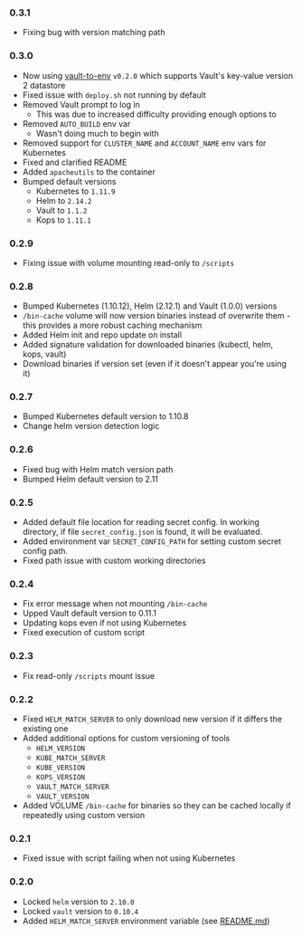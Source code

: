 ### 0.3.1
* Fixing bug with version matching path

### 0.3.0
* Now using [vault-to-env](https://github.com/PremiereGlobal/vault-to-envs) `v0.2.0` which supports Vault's key-value version 2 datastore
* Fixed issue with `deploy.sh` not running by default
* Removed Vault prompt to log in
  *  This was due to increased difficulty providing enough options to
* Removed `AUTO_BUILD` env var
  * Wasn't doing much to begin with
* Removed support for `CLUSTER_NAME` and `ACCOUNT_NAME` env vars for Kubernetes
* Fixed and clarified README
* Added `apacheutils` to the container
* Bumped default versions
  * Kubernetes to `1.11.9`
  * Helm to `2.14.2`
  * Vault to `1.1.2`
  * Kops to `1.11.1`

### 0.2.9
* Fixing issue with volume mounting read-only to `/scripts`

### 0.2.8
* Bumped Kubernetes (1.10.12), Helm (2.12.1) and Vault (1.0.0) versions
* `/bin-cache` volume will now version binaries instead of overwrite them - this provides a more robust caching mechanism
* Added Helm init and repo update on install
* Added signature validation for downloaded binaries (kubectl, helm, kops, vault)
* Download binaries if version set (even if it doesn't appear you're using it)

### 0.2.7
* Bumped Kubernetes default version to 1.10.8
* Change helm version detection logic

### 0.2.6
* Fixed bug with Helm match version path
* Bumped Helm default version to 2.11

### 0.2.5
* Added default file location for reading secret config.  In working directory, if file `secret_config.json` is found, it will be evaluated.
* Added environment var `SECRET_CONFIG_PATH` for setting custom secret config path.
* Fixed path issue with custom working directories

### 0.2.4
* Fix error message when not mounting `/bin-cache`
* Upped Vault default version to 0.11.1
* Updating kops even if not using Kubernetes
* Fixed execution of custom script

### 0.2.3
* Fix read-only `/scripts` mount issue

### 0.2.2
* Fixed `HELM_MATCH_SERVER` to only download new version if it differs the existing one
* Added additional options for custom versioning of tools
  * `HELM_VERSION`
  * `KUBE_MATCH_SERVER`
  * `KUBE_VERSION`
  * `KOPS_VERSION`
  * `VAULT_MATCH_SERVER`
  * `VAULT_VERSION`
* Added VOLUME `/bin-cache` for binaries so they can be cached locally if repeatedly using custom version

### 0.2.1
* Fixed issue with script failing when not using Kubernetes

### 0.2.0
* Locked `helm` version to `2.10.0`
* Locked `vault` version to `0.10.4`
* Added `HELM_MATCH_SERVER` environment variable (see [README.md](README.md))
